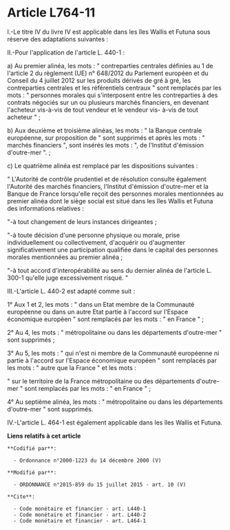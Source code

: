 # Article L764-11

I.-Le titre IV du livre IV est applicable dans les îles Wallis et Futuna sous réserve des adaptations suivantes : 

II.-Pour l'application de l'article L. 440-1 : 

a) Au premier alinéa, les mots : " contreparties centrales définies au 1 de l'article 2 du règlement (UE) n° 648/2012 du
Parlement européen et du Conseil du 4 juillet 2012 sur les produits dérivés de gré à gré, les contreparties centrales et les
référentiels centraux " sont remplacés par les mots : " personnes morales qui s'interposent entre les contreparties à des
contrats négociés sur un ou plusieurs marchés financiers, en devenant l'acheteur vis-à-vis de tout vendeur et le vendeur vis-
à-vis de tout acheteur " ; 

b) Aux deuxième et troisième alinéas, les mots : " la Banque centrale européenne, sur proposition de " sont supprimés et
après les mots : " marchés financiers ", sont insérés les mots : ", de l'Institut d'émission d'outre-mer ". ; 

c) Le quatrième alinéa est remplacé par les dispositions suivantes : 

" L'Autorité de contrôle prudentiel et de résolution consulte également l'Autorité des marchés financiers, l'Institut
d'émission d'outre-mer et la Banque de France lorsqu'elle reçoit des personnes morales mentionnées au premier alinéa dont le
siège social est situé dans les îles Wallis et Futuna des informations relatives : 

"-à tout changement de leurs instances dirigeantes ; 

"-à toute décision d'une personne physique ou morale, prise individuellement ou collectivement, d'acquérir ou d'augmenter
significativement une participation qualifiée dans le capital des personnes morales mentionnées au premier alinéa ; 

"-à tout accord d'interopérabilité au sens du dernier alinéa de l'article L. 300-1 qu'elle juge excessivement risqué. " 

III.-L'article L. 440-2 est adapté comme suit : 

1° Aux 1 et 2, les mots : " dans un Etat membre de la Communauté européenne ou dans un autre Etat partie à l'accord sur
l'Espace économique européen " sont remplacés par les mots : " en France " ; 

2° Au 4, les mots : " métropolitaine ou dans les départements d'outre-mer " sont supprimés ; 

3° Au 5, les mots : " qui n'est ni membre de la Communauté européenne ni partie à l'accord sur l'Espace économique européen "
sont remplacés par les mots : " autre que la France " et les mots : 

" sur le territoire de la France métropolitaine ou des départements d'outre-mer " sont remplacés par les mots : " en France
" ; 

4° Au septième alinéa, les mots : " métropolitaine ou dans les départements d'outre-mer " sont supprimés. 

IV.-L'article L. 464-1 est également applicable dans les îles Wallis et Futuna.

**Liens relatifs à cet article**

	**Codifié par**:

	  - Ordonnance n°2000-1223 du 14 décembre 2000 (V)

	**Modifié par**:

	  - ORDONNANCE n°2015-859 du 15 juillet 2015 - art. 10 (V)

	**Cite**:

	  - Code monétaire et financier - art. L440-1
	  - Code monétaire et financier - art. L440-2
	  - Code monétaire et financier - art. L464-1
